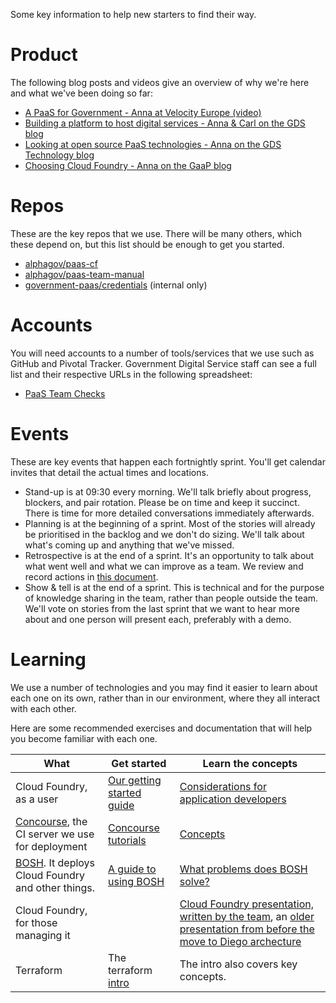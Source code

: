 Some key information to help new starters to find their way.

# Product

The following blog posts and videos give an overview of why we're here and
what we've been doing so far:

- [A PaaS for Government - Anna at Velocity Europe (video)](https://www.youtube.com/watch?v=OLOaq-Xf5zU)
- [Building a platform to host digital services - Anna & Carl on the GDS blog](https://gds.blog.gov.uk/2015/09/08/building-a-platform-to-host-digital-services/)
- [Looking at open source PaaS technologies - Anna on the GDS Technology blog](https://gdstechnology.blog.gov.uk/2015/10/27/looking-at-open-source-paas-technologies/)
- [Choosing Cloud Foundry - Anna on the GaaP blog](https://governmentasaplatform.blog.gov.uk/2015/12/17/choosing-cloudfoundry/)

# Repos

These are the key repos that we use. There will be many others, which these
depend on, but this list should be enough to get you started.

- [alphagov/paas-cf](https://github.com/alphagov/paas-cf)
- [alphagov/paas-team-manual](https://github.com/alphagov/paas-team-manual)
- [government-paas/credentials](https://github.gds/government-paas/credentials)
  (internal only)

# Accounts

You will need accounts to a number of tools/services that we use such as
GitHub and Pivotal Tracker. Government Digital Service staff can see a full
list and their respective URLs in the following spreadsheet:

- [PaaS Team Checks](https://docs.google.com/spreadsheets/d/14gEh9jILg2p9aVIS78WTKEYMsz-ltetxnbugIw4TrWA/edit#gid=228343062)

# Events

These are key events that happen each fortnightly sprint. You'll get
calendar invites that detail the actual times and locations.

- Stand-up is at 09:30 every morning. We'll talk briefly about progress,
blockers, and pair rotation. Please be on time and keep it succinct. There
is time for more detailed conversations immediately afterwards.
- Planning is at the beginning of a sprint. Most of the stories
will already be prioritised in the backlog and we don't do sizing. We'll
talk about what's coming up and anything that we've missed.
- Retrospective is at the end of a sprint. It's an opportunity
to talk about what went well and what we can improve as a team. We review
and record actions in [this document][].
- Show & tell is at the end of a sprint. This is technical and
for the purpose of knowledge sharing in the team, rather than people outside
the team. We'll vote on stories from the last sprint that we want to hear
more about and one person will present each, preferably with a demo.

[this document]: https://docs.google.com/document/d/1u26sQTw1brR5KtnJ5M_zyhAw7wX8CCMB0lElvtHLVAI/edit

# Learning

We use a number of technologies and you may find it easier to learn about each
one on its own, rather than in our environment, where they all interact with
each other.

Here are some recommended exercises and documentation that will help you become
familiar with each one.

 What | Get started | Learn the concepts 
------|-------------|------------------------
Cloud Foundry, as a user | [Our getting started guide](https://documentation.trial.cf.paas.alphagov.co.uk/) | [Considerations for application developers](http://docs.cloudfoundry.org/devguide/deploy-apps/prepare-to-deploy.html) 
[Concourse](http://concourse.ci/), the CI server we use for deployment | [Concourse tutorials](https://github.com/starkandwayne/concourse-tutorial) | [Concepts](http://concourse.ci/concepts.html)
[BOSH](http://bosh.io/). It deploys Cloud Foundry and other things. | [A guide to using BOSH](http://mariash.github.io/learn-bosh/)  | [What problems does BOSH solve?](http://bosh.io/docs/problems.html) 
Cloud Foundry, for those managing it | | [Cloud Foundry presentation, written by the team](https://docs.google.com/presentation/d/1LkR4Y3jLBQ8uskKeLIyKtSKDoutnAvty-vSSGfVNXZU/view), an [older presentation from before the move to Diego archecture](https://docs.google.com/presentation/d/1sZH1Nn_GiYfpBtT6br_AnZn_dynLzvYizJ9aQ4Zc1Ww/view)
Terraform | The terraform [intro](https://www.terraform.io/intro/index.html) | The intro also covers key concepts.

